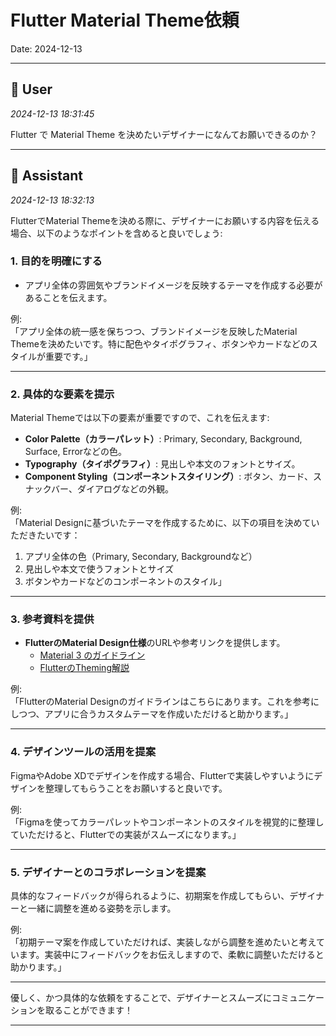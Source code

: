 # Flutter Material Theme依頼

Date: 2024-12-13

---

## 👤 User
*2024-12-13 18:31:45*

Flutter で Material Theme を決めたいデザイナーになんてお願いできるのか？

---

## 🤖 Assistant
*2024-12-13 18:32:13*

FlutterでMaterial Themeを決める際に、デザイナーにお願いする内容を伝える場合、以下のようなポイントを含めると良いでしょう:

### 1. **目的を明確にする**
- アプリ全体の雰囲気やブランドイメージを反映するテーマを作成する必要があることを伝えます。

例:  
「アプリ全体の統一感を保ちつつ、ブランドイメージを反映したMaterial Themeを決めたいです。特に配色やタイポグラフィ、ボタンやカードなどのスタイルが重要です。」

---

### 2. **具体的な要素を提示**
Material Themeでは以下の要素が重要ですので、これを伝えます:
- **Color Palette（カラーパレット）**: Primary, Secondary, Background, Surface, Errorなどの色。
- **Typography（タイポグラフィ）**: 見出しや本文のフォントとサイズ。
- **Component Styling（コンポーネントスタイリング）**: ボタン、カード、スナックバー、ダイアログなどの外観。

例:  
「Material Designに基づいたテーマを作成するために、以下の項目を決めていただきたいです：  
1. アプリ全体の色（Primary, Secondary, Backgroundなど）  
2. 見出しや本文で使うフォントとサイズ  
3. ボタンやカードなどのコンポーネントのスタイル」

---

### 3. **参考資料を提供**
- **FlutterのMaterial Design仕様**のURLや参考リンクを提供します。  
  - [Material 3 のガイドライン](https://m3.material.io/)
  - [FlutterのTheming解説](https://flutter.dev/docs/cookbook/design/themes)

例:  
「FlutterのMaterial Designのガイドラインはこちらにあります。これを参考にしつつ、アプリに合うカスタムテーマを作成いただけると助かります。」

---

### 4. **デザインツールの活用を提案**
FigmaやAdobe XDでデザインを作成する場合、Flutterで実装しやすいようにデザインを整理してもらうことをお願いすると良いです。

例:  
「Figmaを使ってカラーパレットやコンポーネントのスタイルを視覚的に整理していただけると、Flutterでの実装がスムーズになります。」

---

### 5. **デザイナーとのコラボレーションを提案**
具体的なフィードバックが得られるように、初期案を作成してもらい、デザイナーと一緒に調整を進める姿勢を示します。

例:  
「初期テーマ案を作成していただければ、実装しながら調整を進めたいと考えています。実装中にフィードバックをお伝えしますので、柔軟に調整いただけると助かります。」

---

優しく、かつ具体的な依頼をすることで、デザイナーとスムーズにコミュニケーションを取ることができます！

---
